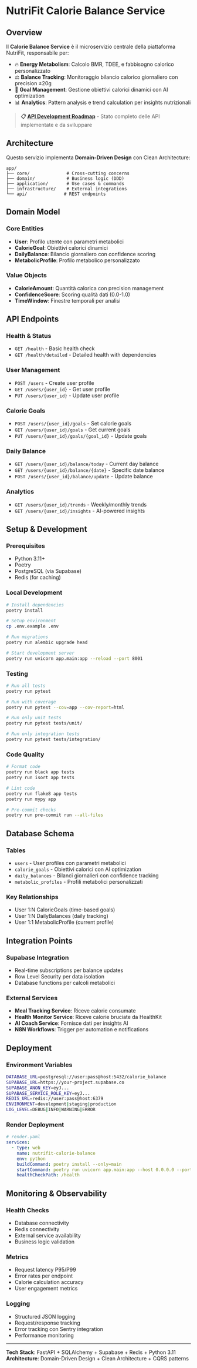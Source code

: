 # NutriFit Calorie Balance Service

## Overview

Il **Calorie Balance Service** è il microservizio centrale della piattaforma NutriFit, responsabile per:

- 🔥 **Energy Metabolism**: Calcolo BMR, TDEE, e fabbisogno calorico personalizzato
- ⚖️ **Balance Tracking**: Monitoraggio bilancio calorico giornaliero con precision ±20g
- 🎯 **Goal Management**: Gestione obiettivi calorici dinamici con AI optimization
- 📊 **Analytics**: Pattern analysis e trend calculation per insights nutrizionali

> **📋 [API Development Roadmap](API-roadmap.md)** - Stato completo delle API implementate e da sviluppare

## Architecture

Questo servizio implementa **Domain-Driven Design** con Clean Architecture:

```
app/
├── core/              # Cross-cutting concerns
├── domain/            # Business logic (DDD)
├── application/       # Use cases & commands
├── infrastructure/    # External integrations  
└── api/              # REST endpoints
```

## Domain Model

### Core Entities
- **User**: Profilo utente con parametri metabolici
- **CalorieGoal**: Obiettivi calorici dinamici
- **DailyBalance**: Bilancio giornaliero con confidence scoring
- **MetabolicProfile**: Profilo metabolico personalizzato

### Value Objects
- **CalorieAmount**: Quantità calorica con precision management
- **ConfidenceScore**: Scoring qualità dati (0.0-1.0)
- **TimeWindow**: Finestre temporali per analisi

## API Endpoints

### Health & Status
- `GET /health` - Basic health check
- `GET /health/detailed` - Detailed health with dependencies

### User Management
- `POST /users` - Create user profile
- `GET /users/{user_id}` - Get user profile
- `PUT /users/{user_id}` - Update user profile

### Calorie Goals
- `POST /users/{user_id}/goals` - Set calorie goals
- `GET /users/{user_id}/goals` - Get current goals
- `PUT /users/{user_id}/goals/{goal_id}` - Update goals

### Daily Balance
- `GET /users/{user_id}/balance/today` - Current day balance
- `GET /users/{user_id}/balance/{date}` - Specific date balance
- `POST /users/{user_id}/balance/update` - Update balance

### Analytics
- `GET /users/{user_id}/trends` - Weekly/monthly trends
- `GET /users/{user_id}/insights` - AI-powered insights

## Setup & Development

### Prerequisites
- Python 3.11+
- Poetry
- PostgreSQL (via Supabase)
- Redis (for caching)

### Local Development
```bash
# Install dependencies
poetry install

# Setup environment
cp .env.example .env

# Run migrations
poetry run alembic upgrade head

# Start development server
poetry run uvicorn app.main:app --reload --port 8001
```

### Testing
```bash
# Run all tests
poetry run pytest

# Run with coverage
poetry run pytest --cov=app --cov-report=html

# Run only unit tests
poetry run pytest tests/unit/

# Run only integration tests  
poetry run pytest tests/integration/
```

### Code Quality
```bash
# Format code
poetry run black app tests
poetry run isort app tests

# Lint code
poetry run flake8 app tests
poetry run mypy app

# Pre-commit checks
poetry run pre-commit run --all-files
```

## Database Schema

### Tables
- `users` - User profiles con parametri metabolici
- `calorie_goals` - Obiettivi calorici con AI optimization
- `daily_balances` - Bilanci giornalieri con confidence tracking
- `metabolic_profiles` - Profili metabolici personalizzati

### Key Relationships
- User 1:N CalorieGoals (time-based goals)
- User 1:N DailyBalances (daily tracking)
- User 1:1 MetabolicProfile (current profile)

## Integration Points

### Supabase Integration
- Real-time subscriptions per balance updates
- Row Level Security per data isolation
- Database functions per calcoli metabolici

### External Services
- **Meal Tracking Service**: Riceve calorie consumate
- **Health Monitor Service**: Riceve calorie bruciate da HealthKit
- **AI Coach Service**: Fornisce dati per insights AI
- **N8N Workflows**: Trigger per automation e notifications

## Deployment

### Environment Variables
```bash
DATABASE_URL=postgresql://user:pass@host:5432/calorie_balance
SUPABASE_URL=https://your-project.supabase.co
SUPABASE_ANON_KEY=eyJ...
SUPABASE_SERVICE_ROLE_KEY=eyJ...
REDIS_URL=redis://user:pass@host:6379
ENVIRONMENT=development|staging|production
LOG_LEVEL=DEBUG|INFO|WARNING|ERROR
```

### Render Deployment
```yaml
# render.yaml
services:
  - type: web
    name: nutrifit-calorie-balance
    env: python
    buildCommand: poetry install --only=main
    startCommand: poetry run uvicorn app.main:app --host 0.0.0.0 --port $PORT
    healthCheckPath: /health
```

## Monitoring & Observability

### Health Checks
- Database connectivity
- Redis connectivity  
- External service availability
- Business logic validation

### Metrics
- Request latency P95/P99
- Error rates per endpoint
- Calorie calculation accuracy
- User engagement metrics

### Logging
- Structured JSON logging
- Request/response tracking
- Error tracking con Sentry integration
- Performance monitoring

---

**Tech Stack**: FastAPI + SQLAlchemy + Supabase + Redis + Python 3.11
**Architecture**: Domain-Driven Design + Clean Architecture + CQRS patterns

